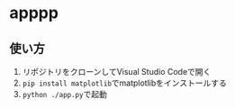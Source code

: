 # apppp
## 使い方
1. リポジトリをクローンしてVisual Studio Codeで開く
2. `pip install matplotlib`でmatplotlibをインストールする
3. `python ./app.py`で起動
